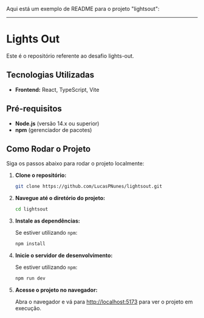 Aqui está um exemplo de README para o projeto "lightsout":

---

# Lights Out

Este é o repositório referente ao desafio lights-out.


## Tecnologias Utilizadas

- **Frontend:** React, TypeScript, Vite

## Pré-requisitos

- **Node.js** (versão 14.x ou superior)
- **npm** (gerenciador de pacotes)

## Como Rodar o Projeto

Siga os passos abaixo para rodar o projeto localmente:

1. **Clone o repositório:**

   ```bash
   git clone https://github.com/LucasPNunes/lightsout.git
   ```

2. **Navegue até o diretório do projeto:**

   ```bash
   cd lightsout
   ```

3. **Instale as dependências:**

   Se estiver utilizando `npm`:

   ```bash
   npm install
   ```


4. **Inicie o servidor de desenvolvimento:**

   Se estiver utilizando `npm`:

   ```bash
   npm run dev
   ```


5. **Acesse o projeto no navegador:**

   Abra o navegador e vá para [http://localhost:5173](http://localhost:5173) para ver o projeto em execução.
